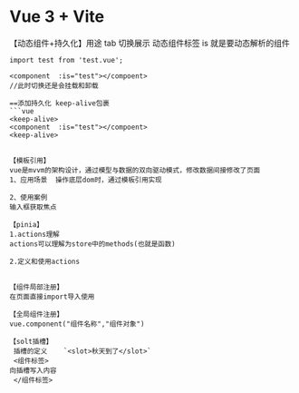 # Vue 3 + Vite

【动态组件+持久化】用途 tab 切换展示
动态组件标签 <component  :is=""></compoent>
is 就是要动态解析的组件

````vue
import test from 'test.vue';

<component  :is="test"></compoent>
//此时切换还是会挂载和卸载

==添加持久化 keep-alive包裹
```vue
<keep-alive>
<component  :is="test"></compoent>
<keep-alive>


【模板引用】
vue是mvvm的架构设计，通过模型与数据的双向驱动模式，修改数据间接修改了页面
1、应用场景  操作底层dom时，通过模板引用实现

2、使用案例
输入框获取焦点

【pinia】
1.actions理解
actions可以理解为store中的methods(也就是函数)

2.定义和使用actions


【组件局部注册】
在页面直接import导入使用

【全局组件注册】
vue.component("组件名称","组件对象")

【solt插槽】
 插槽的定义    `<slot>秋天到了</slot>`
 <组件标签>
向插槽写入内容
 </组件标签>
````
